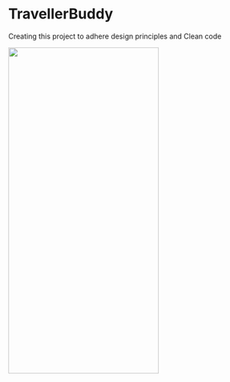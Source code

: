 # TravellerBuddy
Creating this project to adhere design principles and Clean code

<img src="https://github.com/prabagaranganesan/TravellerBuddy/assets/10757213/eb068f8d-192e-46ea-892f-9aecd8ff2567" width="300" height="650"/>

